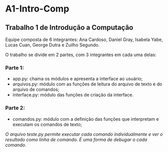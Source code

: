 # A1-Intro-Comp
## Trabalho 1 de Introdução a Computação

Equipe composta de 6 integrantes: Ana Cardoso, Daniel Gray, Isabela Yabe, Lucas Cuan, George Dutra e Zuilho Segundo.

O trabalho se divide em 2 partes, com 3 integrantes em cada uma delas:

### Parte 1: 
- app.py: chama os módulos e apresenta a interface ao usuário;
- arquivos.py: módulo com as funções de leitura do arquivo de texto e do arquivo de comandos;
- interface.py: módulo das funções de criação da interface.

### Parte 2:
- comandos.py: módulo com a definição das funções que interpretam e executam os comandos de texto;

*O arquivo teste.py permite executar cada comando individualmente e ver o resultado como linha de comando. É uma forma de debugar o cada comando.*

